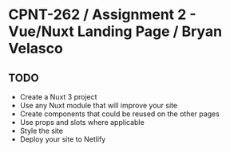 # CPNT-262 / Assignment 2 - Vue/Nuxt Landing Page / Bryan Velasco

## TODO

- Create a Nuxt 3 project
- Use any Nuxt module that will improve your site
- Create components that could be reused on the other pages
- Use props and slots where applicable
- Style the site
- Deploy your site to Netlify
